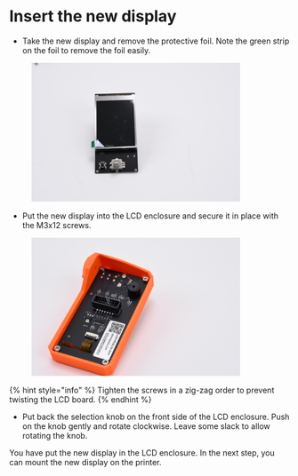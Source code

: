 # Insert the new display

* Take the new display and remove the protective foil. Note the green strip on the foil to remove the foil easily.

<figure><img src="../../.gitbook/assets/DSC_7024.JPG" alt="" width="375"><figcaption></figcaption></figure>

* Put the new display into the LCD enclosure and secure it in place with the M3x12 screws.

<figure><img src="../../.gitbook/assets/DSC_7019.JPG" alt="" width="375"><figcaption></figcaption></figure>

{% hint style="info" %}
Tighten the screws in a zig-zag order to prevent twisting the LCD board.
{% endhint %}

* Put back the selection knob on the front side of the LCD enclosure. Push on the knob gently and rotate clockwise. Leave some slack to allow rotating the knob.

You have put the new display in the LCD enclosure. In the next step, you can mount the new display on the printer.&#x20;
